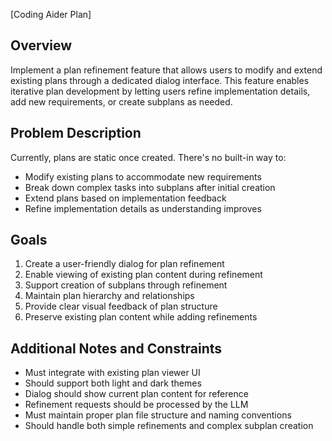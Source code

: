 [Coding Aider Plan]

## Overview
Implement a plan refinement feature that allows users to modify and extend existing plans through a dedicated dialog interface. This feature enables iterative plan development by letting users refine implementation details, add new requirements, or create subplans as needed.

## Problem Description
Currently, plans are static once created. There's no built-in way to:
- Modify existing plans to accommodate new requirements
- Break down complex tasks into subplans after initial creation
- Extend plans based on implementation feedback
- Refine implementation details as understanding improves

## Goals
1. Create a user-friendly dialog for plan refinement
2. Enable viewing of existing plan content during refinement
3. Support creation of subplans through refinement
4. Maintain plan hierarchy and relationships
5. Provide clear visual feedback of plan structure
6. Preserve existing plan content while adding refinements

## Additional Notes and Constraints
- Must integrate with existing plan viewer UI
- Should support both light and dark themes
- Dialog should show current plan content for reference
- Refinement requests should be processed by the LLM
- Must maintain proper plan file structure and naming conventions
- Should handle both simple refinements and complex subplan creation
